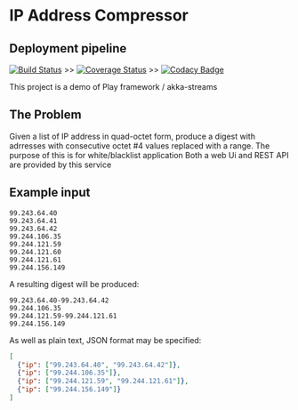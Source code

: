 # IP Address Compressor
## Deployment pipeline
[![Build Status](https://travis-ci.org/sothach/stratum.png)](https://travis-ci.org/sothach/ipcress) >>
[![Coverage Status](https://coveralls.io/repos/github/sothach/ipcress/badge.svg?branch=master)](https://coveralls.io/github/sothach/ipcress?branch=master) >>
[![Codacy Badge](https://api.codacy.com/project/badge/Grade/a688282e09a04ddeb6d0b29f2c8b82e1)](https://www.codacy.com/project/sothach/ipcress/dashboard?utm_source=github.com&amp;utm_medium=referral&amp;utm_content=sothach/stratum&amp;utm_campaign=Badge_Grade_Dashboard)

This project is a demo of Play framework / akka-streams

## The Problem
Given a list of IP address in quad-octet form, produce a digest with adrresses with consecutive octet #4 values replaced with a range.
The purpose of this is for white/blacklist application
Both a web Ui and REST API are provided by this service

## Example input

````text
99.243.64.40
99.243.64.41
99.243.64.42
99.244.106.35
99.244.121.59
99.244.121.60
99.244.121.61
99.244.156.149
````
A resulting digest will be produced:
````text
99.243.64.40-99.243.64.42
99.244.106.35
99.244.121.59-99.244.121.61
99.244.156.149
````
As well as plain text, JSON format may be specified:
````json
[
  {"ip": ["99.243.64.40", "99.243.64.42"]},
  {"ip": ["99.244.106.35"]},
  {"ip": ["99.244.121.59", "99.244.121.61"]},
  {"ip": ["99.244.156.149"]}
]
````

